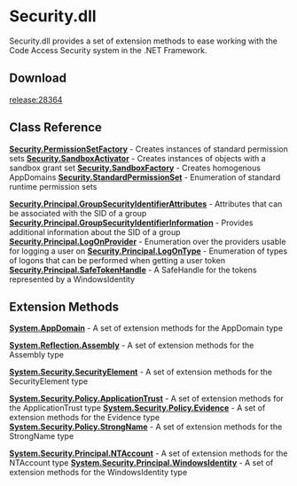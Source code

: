 # Security.dll

Security.dll provides a set of extension methods to ease working with the Code Access Security system in the .NET Framework.

## Download
[release:28364](release_28364)

## Class Reference

**[Security.PermissionSetFactory](Security.PermissionSetFactory)** - Creates instances of standard permission sets
**[Security.SandboxActivator](Security.SandboxActivator)** - Creates instances of objects with a sandbox grant set
**[Security.SandboxFactory](Security.SandboxFactory)** - Creates homogenous AppDomains
**[Security.StandardPermissionSet](Security.StandardPermissionSet)** - Enumeration of standard runtime permission sets

**[Security.Principal.GroupSecurityIdentifierAttributes](Security.Principal.GroupSecurityIdentifierAttributes)** - Attributes that can be associated with the SID of a group
**[Security.Principal.GroupSecurityIdentifierInformation](Security.Principal.GroupSecurityIdentifierInformation)** - Provides additional information about the SID of a group
**[Security.Principal.LogOnProvider](Security.Principal.LogOnProvider)** - Enumeration over the providers usable for logging a user on
**[Security.Principal.LogOnType](Security.Principal.LogOnType)** - Enumeration of types of logons that can be performed when getting a user token
**[Security.Principal.SafeTokenHandle](Security.Principal.SafeTokenHandle)** - A SafeHandle for the tokens represented by a WindowsIdentity

## Extension Methods

**[System.AppDomain](System.AppDomain)** - A set of extension methods for the AppDomain type

**[System.Reflection.Assembly](System.Reflection.Assembly)** - A set of extension methods for the Assembly type

**[System.Security.SecurityElement](System.Security.SecurityElement)** - A set of extension methods for the SecurityElement type

**[System.Security.Policy.ApplicationTrust](System.Security.Policy.ApplicationTrust)** - A set of extension methods for the ApplicationTrust type
**[System.Security.Policy.Evidence](System.Security.Policy.Evidence)** - A set of extension methods for the Evidence type
**[System.Security.Policy.StrongName](System.Security.Policy.StrongName)** - A set of extension methods for the StrongName type

**[System.Security.Principal.NTAccount](System.Security.Principal.NTAccount)** - A set of extension methods for the NTAccount type
**[System.Security.Principal.WindowsIdentity](System.Security.Principal.WindowsIdentity)** - A set of extension methods for the WindowsIdentity type